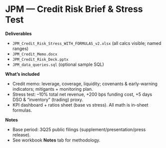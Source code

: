 # JPM — Credit Risk Brief & Stress Test

**Deliverables**
- `JPM_Credit_Risk_Stress_WITH_FORMULAS_v2.xlsx` (all calcs visible; named ranges)
- `JPM_Credit_Memo.docx`
- `JPM_Credit_Risk_Deck.pptx`
- `JPM_data_queries.sql` (optional sample SQL)

**What’s included**
- Credit memo: leverage, coverage, liquidity; covenants & early-warning indicators; mitigants + monitoring plan.
- Stress test: –10% total net revenue, +200 bps funding cost, +5 days DSO & “inventory” (trading) proxy.
- KPI dashboard + ratios sheet (base vs stress). All math is in-sheet formulas.

**Notes**
- Base period: 3Q25 public filings (supplement/presentation/press release).
- See workbook **Notes** tab for methodology.

